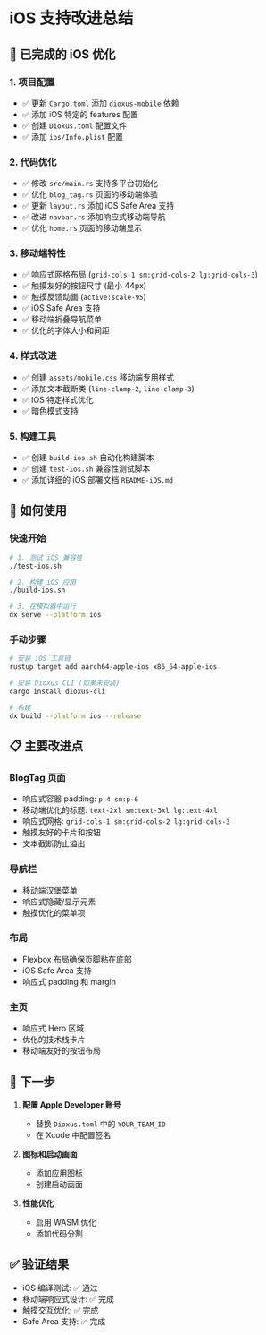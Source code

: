 # iOS 支持改进总结

## 📱 已完成的 iOS 优化

### 1. 项目配置
- ✅ 更新 `Cargo.toml` 添加 `dioxus-mobile` 依赖
- ✅ 添加 iOS 特定的 features 配置
- ✅ 创建 `Dioxus.toml` 配置文件
- ✅ 添加 `ios/Info.plist` 配置

### 2. 代码优化
- ✅ 修改 `src/main.rs` 支持多平台初始化
- ✅ 优化 `blog_tag.rs` 页面的移动端体验
- ✅ 更新 `layout.rs` 添加 iOS Safe Area 支持
- ✅ 改进 `navbar.rs` 添加响应式移动端导航
- ✅ 优化 `home.rs` 页面的移动端显示

### 3. 移动端特性
- ✅ 响应式网格布局 (`grid-cols-1 sm:grid-cols-2 lg:grid-cols-3`)
- ✅ 触摸友好的按钮尺寸 (最小 44px)
- ✅ 触摸反馈动画 (`active:scale-95`)
- ✅ iOS Safe Area 支持
- ✅ 移动端折叠导航菜单
- ✅ 优化的字体大小和间距

### 4. 样式改进
- ✅ 创建 `assets/mobile.css` 移动端专用样式
- ✅ 添加文本截断类 (`line-clamp-2`, `line-clamp-3`)
- ✅ iOS 特定样式优化
- ✅ 暗色模式支持

### 5. 构建工具
- ✅ 创建 `build-ios.sh` 自动化构建脚本
- ✅ 创建 `test-ios.sh` 兼容性测试脚本
- ✅ 添加详细的 iOS 部署文档 `README-iOS.md`

## 🚀 如何使用

### 快速开始
```bash
# 1. 测试 iOS 兼容性
./test-ios.sh

# 2. 构建 iOS 应用
./build-ios.sh

# 3. 在模拟器中运行
dx serve --platform ios
```

### 手动步骤
```bash
# 安装 iOS 工具链
rustup target add aarch64-apple-ios x86_64-apple-ios

# 安装 Dioxus CLI (如果未安装)
cargo install dioxus-cli

# 构建
dx build --platform ios --release
```

## 📋 主要改进点

### BlogTag 页面
- 响应式容器 padding: `p-4 sm:p-6`
- 移动端优化的标题: `text-2xl sm:text-3xl lg:text-4xl`
- 响应式网格: `grid-cols-1 sm:grid-cols-2 lg:grid-cols-3`
- 触摸友好的卡片和按钮
- 文本截断防止溢出

### 导航栏
- 移动端汉堡菜单
- 响应式隐藏/显示元素
- 触摸优化的菜单项

### 布局
- Flexbox 布局确保页脚粘在底部
- iOS Safe Area 支持
- 响应式 padding 和 margin

### 主页
- 响应式 Hero 区域
- 优化的技术栈卡片
- 移动端友好的按钮布局

## 🔧 下一步

1. **配置 Apple Developer 账号**
   - 替换 `Dioxus.toml` 中的 `YOUR_TEAM_ID`
   - 在 Xcode 中配置签名

2. **图标和启动画面**
   - 添加应用图标
   - 创建启动画面

3. **性能优化**
   - 启用 WASM 优化
   - 添加代码分割

## ✅ 验证结果

- iOS 编译测试: ✅ 通过
- 移动端响应式设计: ✅ 完成
- 触摸交互优化: ✅ 完成
- Safe Area 支持: ✅ 完成
